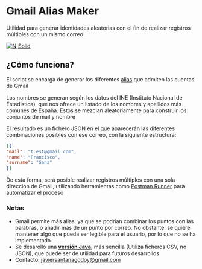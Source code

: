 # Gmail Alias Maker
Utilidad para generar identidades aleatorias con el fin de realizar registros múltiples con un mismo correo

[![N|Solid](https://proxy.duckduckgo.com/iu/?u=https%3A%2F%2Fwww.python.org%2Fstatic%2Fcommunity_logos%2Fpython-powered-h-140x182.png&f=1)](https://python.org)
## ¿Cómo funciona?
El script se encarga de generar los diferentes [alias](https://www.labnol.org/internet/multiple-email-addresses-in-gmail/17426/) que admiten las cuentas de Gmail 

Los nombres se generan según los datos del INE (Instituto Nacional de Estadistica), que nos ofrece un listado de los nombres y apellidos más comunes de España. Estos se mezclan aleatoriamente para construir los conjuntos de mail y nombre

El resultado es un fichero JSON en el que aparecerán las diferentes combinaciones posibles con ese correo, con la siguiente estructura:

```json
[{
"mail": "t.est@gmail.com", 
"name": "Francisco", 
"surname": "Sanz"
}]
```

De esta forma, será posible realizar registros múltiples con una sola dirección de Gmail, utilizando herramientas como [Postman Runner](http://blog.getpostman.com/2016/11/22/postmans-new-collection-runner/) para automatizar el proceso

### Notas
  - Gmail permite más alias, ya que se podrían combinar los puntos con las palabras, o añadir más de un punto por correo. No obstante, se quiere mantener algo que pueda ser legible para el usuario, por lo que no se ha implementado
  - Se desarolló una [**versión Java**](https://github.com/mrivaj/gmail-alias-generator), más sencilla (Utiliza ficheros CSV, no JSON), que puede ser de utilidad para futuros desarrollos
  - Contacto: [javiersantanagodoy@gmail.com](mailto:javiersantanagodoy@gmail.com)

